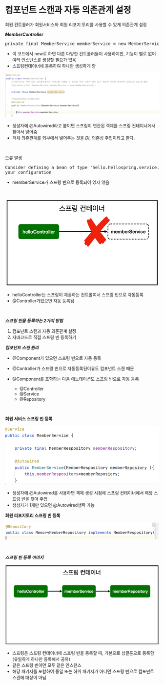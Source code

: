 <h1>컴포넌트 스캔과 자동 의존관계 설정</h1>

<p>회원 컨트롤러가 회원서비스와 회원 리포지 토리를 사용할 수 있게 의존관계 설정</p>

<b>*MemberController*</b>

<pre>private final MemberService memberService = new MemberService();</pre>

- 이 코드에서 new로 하면 다른 다양한 컨트롤러들이 사용하지만, 기능이 별로 없어 여러 인스턴스를 생성할 필요가 없음
- 스프링컨테이너에 등록하여 하나만 생성하게 함

![membercontroller](MemberController.PNG)

- 생성자에 @Autowired라고 붙이면 스프링이 연관된 객체를 스프링 컨테이너에서 찾아서 넣어줌
- 객체 의존관계를 외부에서 넣어주는 것을 *DI*, 의존성 주입이라고 한다.

<br/>
 
<p>오류 발생</p>
<pre>
Consider defining a bean of type 'hello.hellospring.service.MemberService' in
your configuration
</pre>

- memberService가 스프링 빈으로 등록되어 있지 않음

<br/>

![bin](bin.PNG)

- helloController는 스프링이 제공하는 컨트롤여서 스프링 빈으로 자동등록
- @Controller가있으면 자동 등록됨 
<br/>

<b>*스프링 빈을 등록하는 2가지 방법*</b>

1) 컴포넌트 스캔과 자동 의존관계 설정
2) 자바코드로 직접 스프링 빈 등록하기

<b>*컴포넌트 스캔 원리*</b>

- @Component가 있으면 스프링 빈으로 자동 등록
- @Controller가 스프링 빈으로 자동등록된이유도 컴포넌트 스캔 때문

- @Component를 포함하는 다음 에노테이션도 스프링 빈으로 자동 등록
    - @Controller
    - @Service
    - @Repository

<br/>

<b>회원 서비스 스프링 빈 등록</b>

![MemberService](MemberService.PNG)

- 생성자에 @Autowired를 사용하면 객체 생성 시점에 스프링 컨테이너에서 해당 스프링 빈을 찾아 주입
- 생성자가 1개만 있으면 @Autowired생략 가능

<b>회원 리포지토리 스프링 빈 등록</b>

![MemoryMemberRepository](MemoryMemberRepository.PNG)

<br/>

<b>*스프링 빈 등록 이미지*</b>

![Container](Container.PNG)

- 스프링은 스프링 컨테이너에 스프링 빈을 등록할 때, 기본으로 싱글톤으로 등록함(유일하게 하나만 등록해서 공유)
- 같은 스프링 빈이면 모두 같은 인스턴스
- 해당 패키지를 포함하여 동일 또는 하위 패키지가 아니면 스프링 빈으로 컴포넌트 스캔에 대상이 아님